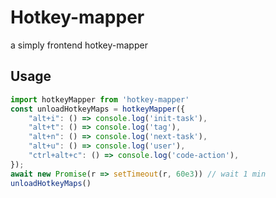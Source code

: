 # Hotkey-mapper

a simply frontend hotkey-mapper

## Usage

```typescript
import hotkeyMapper from 'hotkey-mapper'
const unloadHotkeyMaps = hotkeyMapper({
    "alt+i": () => console.log('init-task'),
    "alt+t": () => console.log('tag'),
    "alt+n": () => console.log('next-task'),
    "alt+u": () => console.log('user'),
    "ctrl+alt+c": () => console.log('code-action'),
});
await new Promise(r => setTimeout(r, 60e3)) // wait 1 min
unloadHotkeyMaps()
```

